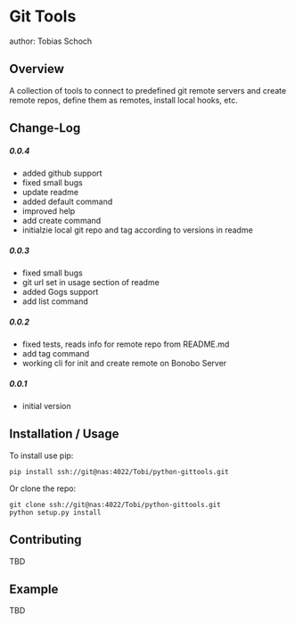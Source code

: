 Git Tools
===============================
author: Tobias Schoch

Overview
--------

A collection of tools to connect to predefined git remote servers and create remote repos, define them as remotes, install local hooks, etc.


Change-Log
----------
##### 0.0.4
* added github support
* fixed small bugs
* update readme
* added default command
* improved help
* add create command
* initialzie local git repo and tag according to versions in readme

##### 0.0.3
* fixed small bugs
* git url set in usage section of readme
* added Gogs support
* add list command

##### 0.0.2
* fixed tests, reads info for remote repo from README.md
* add tag command
* working cli for init and create remote on Bonobo Server

##### 0.0.1
* initial version


Installation / Usage
--------------------

To install use pip:

    pip install ssh://git@nas:4022/Tobi/python-gittools.git


Or clone the repo:

    git clone ssh://git@nas:4022/Tobi/python-gittools.git
    python setup.py install
    
Contributing
------------

TBD

Example
-------

TBD